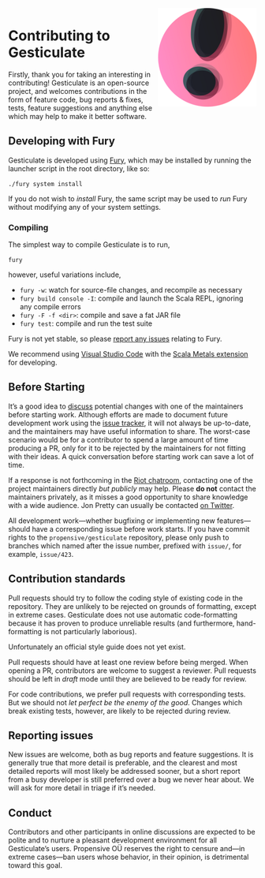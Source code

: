 <img src="/doc/images/200x200.png" align="right">

# Contributing to Gesticulate

Firstly, thank you for taking an interesting in contributing! Gesticulate is an open-source project, and welcomes
contributions in the form of feature code, bug reports & fixes, tests, feature suggestions and anything else
which may help to make it better software.

## Developing with Fury

Gesticulate is developed using [Fury](https://github.com/propensive/fury), which may be installed by running the
launcher script in the root directory, like so:
```
./fury system install
```

If you do not wish to _install_ Fury, the same script may be used to _run_ Fury without modifying any of your
system settings.

### Compiling

The simplest way to compile Gesticulate is to run,
```
fury
```
however, useful variations include,
- `fury -w`: watch for source-file changes, and recompile as necessary
- `fury build console -I`: compile and launch the Scala REPL, ignoring any compile errors
- `fury -F -f <dir>`: compile and save a fat JAR file
- `fury test`: compile and run the test suite

Fury is not yet stable, so please [report any issues](https://github.com/propensive/fury/issues/) relating to
Fury.

We recommend using [Visual Studio Code](https://code.visualstudio.com/) with the
[Scala Metals extension](https://marketplace.visualstudio.com/items?itemName=scalameta.metals) for developing.

## Before Starting

It&rsquo;s a good idea to [discuss](https://riot.im/app/#/room/#propensive.gesticulate:matrix.org) potential changes
with one of the maintainers before starting work. Although efforts are made to document future development work
using the [issue tracker](/issues), it will not always be up-to-date, and the maintainers may have useful
information to share. The worst-case scenario would be for a contributor to spend a large amount of time
producing a PR, only for it to be rejected by the maintainers for not fitting with their ideas. A quick
conversation before starting work can save a lot of time.

If a response is not forthcoming in the [Riot chatroom](https://riot.im/app/#/room/#propensive.gesticulate:matrix.org),
contacting one of the project maintainers directly _but publicly_ may help. Please __do not__ contact the
maintainers privately, as it misses a good opportunity to share knowledge with a wide audience. Jon Pretty can
usually be contacted [on Twitter](https://twitter.com/propensive).

All development work&mdash;whether bugfixing or implementing new features&mdash;should have a corresponding
issue before work starts. If you have commit rights to the `propensive/gesticulate` repository, please only push to
branches which named after the issue number, prefixed with `issue/`, for example, `issue/423`.

## Contribution standards

Pull requests should try to follow the coding style of existing code in the repository. They are unlikely to be
rejected on grounds of formatting, except in extreme cases. Gesticulate does not use automatic code-formatting
because it has proven to produce unreliable results (and furthermore, hand-formatting is not particularly
laborious).

Unfortunately an official style guide does not yet exist.

Pull requests should have at least one review before being merged. When opening a PR, contributors are welcome
to suggest a reviewer. Pull requests should be left in _draft_ mode until they are believed to be ready for
review.

For code contributions, we prefer pull requests with corresponding tests. But we should not _let perfect be
the enemy of the good_. Changes which break existing tests, however, are likely to be rejected during review.

## Reporting issues

New issues are welcome, both as bug reports and feature suggestions. It is generally true that more detail is
preferable, and the clearest and most detailed reports will most likely be addressed sooner, but a short report
from a busy developer is still preferred over a bug we never hear about. We will ask for more detail in triage
if it&rsquo;s needed.

## Conduct

Contributors and other participants in online discussions are expected to be polite and to nurture a pleasant
development environment for all Gesticulate&rsquo;s users. Propensive O&Uuml; reserves the right to censure
and&mdash;in extreme cases&mdash;ban users whose behavior, in their opinion, is detrimental toward this goal.
